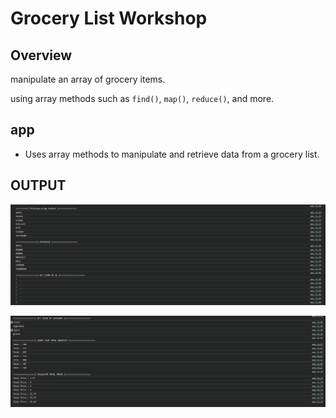 # Grocery List Workshop

## Overview
manipulate an array of grocery items. 

using array methods such as `find()`, `map()`, `reduce()`, and more.

## app
- Uses array methods to manipulate and retrieve data from a grocery list.





## OUTPUT
![alt text](image.png)

![alt text](image-1.png)


